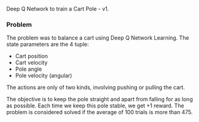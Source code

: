 Deep Q Network to train a Cart Pole - v1. 

### Problem
The problem was to balance a cart using Deep Q Network Learning. The state parameters are the 4 tuple: 
- Cart position
- Cart velocity
- Pole angle
- Pole velocity (angular)

The actions are only of two kinds, involving pushing or pulling the cart. 

The objective is to keep the pole straight and apart from falling for as long as possible. Each time we keep this pole stable, we get +1 reward. The problem is considered solved if the average of 100 trials is more than 475.
